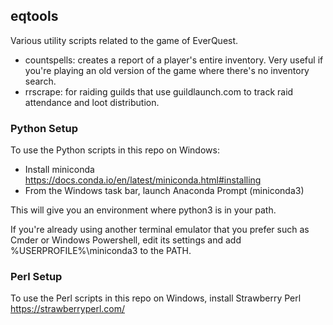 ## eqtools

Various utility scripts related to the game of EverQuest.
- countspells: creates a report of a player's entire inventory. Very useful
  if you're playing an old version of the game where there's no inventory search.
- rrscrape: for raiding guilds that use guildlaunch.com to track raid attendance
  and loot distribution.

### Python Setup

To use the Python scripts in this repo on Windows:

- Install miniconda https://docs.conda.io/en/latest/miniconda.html#installing
- From the Windows task bar, launch Anaconda Prompt (miniconda3)

This will give you an environment where python3 is in your path.

If you're already using another terminal emulator that you prefer
such as Cmder or Windows Powershell,
edit its settings and add %USERPROFILE%\miniconda3 to the PATH.

### Perl Setup

To use the Perl scripts in this repo on Windows, install
Strawberry Perl https://strawberryperl.com/

